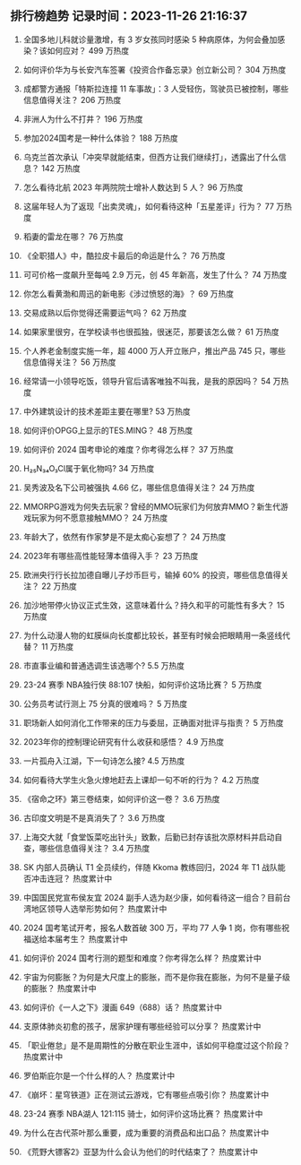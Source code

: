 
## 排行榜趋势 记录时间：2023-11-26 21:16:37
  
  1. 全国多地儿科就诊量激增，有 3 岁女孩同时感染 5 种病原体，为何会叠加感染？该如何应对？ 499 万热度
    
  2. 如何评价华为与长安汽车签署《投资合作备忘录》创立新公司？ 304 万热度
    
  3. 成都警方通报「特斯拉连撞 11 车事故」：3 人受轻伤，驾驶员已被控制，哪些信息值得关注？ 206 万热度
    
  4. 非洲人为什么不打井？ 196 万热度
    
  5. 参加2024国考是一种什么体验？ 188 万热度
    
  6. 乌克兰首次承认「冲突早就能结束，但西方让我们继续打」，透露出了什么信息？ 142 万热度
    
  7. 怎么看待北航 2023 年两院院士增补人数达到 5 人？ 96 万热度
    
  8. 这届年轻人为了返现「出卖灵魂」，如何看待这种「五星差评」行为？ 77 万热度
    
  9. 稻妻的雷龙在哪？ 76 万热度
    
  10. 《全职猎人》中，酷拉皮卡最后的命运是什么？ 76 万热度
    
  11. 可可价格一度飙升至每吨 2.9 万元，创 45 年新高，发生了什么？ 74 万热度
    
  12. 你怎么看黄渤和周迅的新电影《涉过愤怒的海》？ 69 万热度
    
  13. 交易成熟以后你觉得还需要运气吗？ 62 万热度
    
  14. 如果家里很穷，在学校读书也很孤独，很迷茫，那要该怎么做？ 61 万热度
    
  15. 个人养老金制度实施一年，超 4000 万人开立账户，推出产品 745 只，哪些信息值得关注？ 56 万热度
    
  16. 经常请一小领导吃饭，领导升官后请客唯独不叫我，是我的原因吗？ 54 万热度
    
  17. 中外建筑设计的技术差距主要在哪里? 53 万热度
    
  18. 如何评价OPGG上显示的TES.MING？ 48 万热度
    
  19. 如何评价 2024 国考申论的难度？你考得怎么样？ 37 万热度
    
  20. H₂₅N₃₄O₃Cl属于氧化物吗? 34 万热度
    
  21. 吴秀波及名下公司被强执 4.66 亿，哪些信息值得关注？ 24 万热度
    
  22. MMORPG游戏为何失去玩家？曾经的MMO玩家们为何放弃MMO？新生代游戏玩家为何不愿意接触MMO？ 24 万热度
    
  23. 年龄大了，依然有作家梦是不是太痴心妄想了？ 24 万热度
    
  24. 2023年有哪些高性能轻薄本值得入手？ 23 万热度
    
  25. 欧洲央行行长拉加德自曝儿子炒币巨亏，输掉 60% 的投资，哪些信息值得关注？ 22 万热度
    
  26. 加沙地带停火协议正式生效，这意味着什么？持久和平的可能性有多大？ 15 万热度
    
  27. 为什么动漫人物的虹膜纵向长度都比较长，甚至有时候会把眼睛用一条竖线代替？ 11 万热度
    
  28. 市直事业编和普通选调生该选哪个? 5.5 万热度
    
  29. 23-24 赛季 NBA独行侠 88:107 快船，如何评价这场比赛？ 5 万热度
    
  30. 公务员考试行测上 75 分真的很难吗？ 5 万热度
    
  31. 职场新人如何消化工作带来的压力与委屈，正确面对批评与指责？ 5 万热度
    
  32. 2023年你的控制理论研究有什么收获和感悟？ 4.9 万热度
    
  33. 一片孤舟入江湖，下一句诗怎么接? 4.5 万热度
    
  34. 如何看待大学生火急火燎地赶去上课却一句不听的行为？ 4.2 万热度
    
  35. 《宿命之环》第三卷结束，如何评价这一卷？ 3.6 万热度
    
  36. 古印度文明是不是真消失了？ 3.6 万热度
    
  37. 上海交大就「食堂饭菜吃出针头」致歉，后勤已封存该批次原材料并启动自查，哪些信息值得关注？ 3.4 万热度
    
  38. SK 内部人员确认 T1 全员续约，伴随 Kkoma 教练回归，2024 年 T1 战队能否冲击连冠？ 热度累计中
    
  39. 中国国民党宣布侯友宜 2024 副手人选为赵少康，如何看待这一组合？目前台湾地区领导人选举形势如何？ 热度累计中
    
  40. 2024 国考笔试开考，报名人数首破 300 万，平均 77 人争 1 岗，你有哪些祝福送给本届考生？ 热度累计中
    
  41. 如何评价 2024 国考行测的题型和难度？你考得怎么样？ 热度累计中
    
  42. 宇宙为何膨胀？为何是大尺度上的膨胀，而不是你我在膨胀，为何不是量子级的膨胀？ 热度累计中
    
  43. 如何评价《一人之下》漫画 649（688）话？ 热度累计中
    
  44. 支原体肺炎初愈的孩子，居家护理有哪些经验可以分享？ 热度累计中
    
  45. 「职业倦怠」是不是周期性的分散在职业生涯中，该如何平稳度过这个阶段？ 热度累计中
    
  46. 罗伯斯庇尔是一个什么样的人？ 热度累计中
    
  47. 《崩坏：星穹铁道》正在测试云游戏，它有哪些点吸引你？ 热度累计中
    
  48. 23-24 赛季 NBA湖人 121:115 骑士，如何评价这场比赛？ 热度累计中
    
  49. 为什么在古代茶叶那么重要，成为重要的消费品和出口品？ 热度累计中
    
  50. 《荒野大镖客2》亚瑟为什么会认为他们的时代结束了？ 热度累计中
    